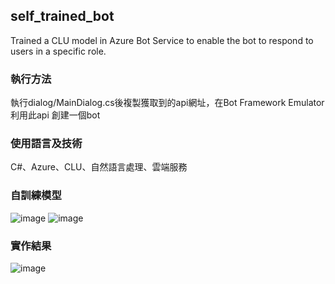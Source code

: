 ## self_trained_bot
Trained a CLU model in Azure Bot Service to enable the bot to respond to users in a specific role.

### 執行方法
執行dialog/MainDialog.cs後複製獲取到的api網址，在Bot Framework Emulator 利用此api 創建一個bot

### 使用語言及技術
C#、Azure、CLU、自然語言處理、雲端服務

### 自訓練模型
![image](https://github.com/user-attachments/assets/d50cb8c3-03fc-4a17-834c-2fba36646ed8)
![image](https://github.com/user-attachments/assets/330789e4-6d04-4bc6-a032-e5182ec0db3f)

### 實作結果
![image](https://github.com/user-attachments/assets/3f4898d1-8736-4ac9-a808-e248168ac20f)
